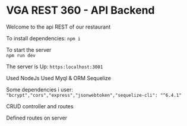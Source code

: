 # VGA REST 360 - API Backend
Welcome to the api REST of our restaurant

To install dependencies:
``npm i``

To start the server \
``npm run dev``

The server is Up:
``https:localhost:3001``

Used NodeJs
Used Myql & ORM Sequelize

Some dependencies i user:
`` "bcrypt","cors","express","jsonwebtoken","sequelize-cli": "^6.4.1" ``

CRUD controller and routes

Defined routes on server

